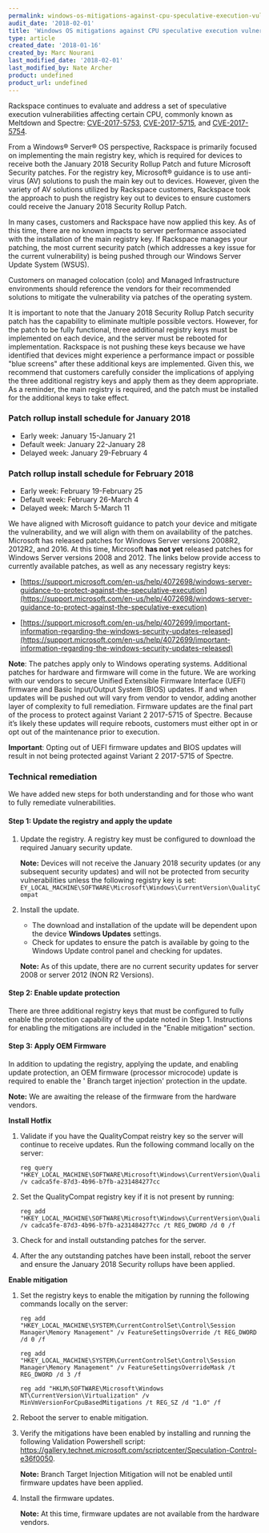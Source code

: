 ```yaml
---
permalink: windows-os-mitigations-against-cpu-speculative-execution-vulnerabilities/
audit_date: '2018-02-01'
title: 'Windows OS mitigations against CPU speculative execution vulnerabilities'
type: article
created_date: '2018-01-16'
created_by: Marc Nourani
last_modified_date: '2018-02-01'
last_modified_by: Nate Archer
product: undefined
product_url: undefined
---
```


Rackspace continues to evaluate and address a set of speculative execution vulnerabilities affecting certain CPU, commonly known as Meltdown and Spectre: [CVE-2017-5753](http://cve.mitre.org/cgi-bin/cvename.cgi?name=CVE-2017-5753), [CVE-2017-5715](http://cve.mitre.org/cgi-bin/cvename.cgi?name=CVE-2017-5715), and [CVE-2017-5754](http://cve.mitre.org/cgi-bin/cvename.cgi?name=CVE-2017-5754).   

From a Windows® Server® OS perspective, Rackspace is primarily focused on implementing the main registry key, which is required for devices to receive both the January 2018 Security Rollup Patch and future Microsoft Security patches. For the registry key, Microsoft® guidance is to use anti-virus (AV) solutions to push the main key out to devices. However, given the variety of AV solutions utilized by Rackspace customers, Rackspace took the approach to push the registry key out to devices to ensure customers could receive the January 2018 Security Rollup Patch.  

In many cases, customers and Rackspace have now applied this key. As of this time, there are no known impacts to server performance associated with the installation of the main registry key. If Rackspace manages your patching, the most current security patch (which addresses a key issue for the current vulnerability) is being pushed through our Windows Server Update System (WSUS).   

Customers on managed colocation (colo) and Managed Infrastructure environments should reference the vendors for their recommended solutions to mitigate the vulnerability via patches of the operating system.  

It is important to note that the January 2018 Security Rollup Patch security patch has the capability to eliminate multiple possible vectors. However, for the patch to be fully functional, three additional registry keys must be implemented on each device, and the server must be rebooted for implementation. Rackspace is not pushing these keys because we have identified that devices might experience a performance impact or possible "blue screens" after these additional keys are implemented. Given this, we recommend that customers carefully consider the implications of applying the three additional registry keys and apply them as they deem appropriate. As a reminder, the main registry is required, and the patch must be installed for the additional keys to take effect.  

### Patch rollup install schedule for January 2018

- Early week: January 15-January 21  
- Default week: January 22-January 28  
- Delayed week: January 29-February 4  

### Patch rollup install schedule for February 2018

- Early week: February 19-February 25 
- Default week: February 26-March 4 
- Delayed week: March 5-March 11 


We have aligned with Microsoft guidance to patch your device and mitigate the vulnerability, and we will align with them on availability of the patches. Microsoft has released patches for Windows Server versions 2008R2, 2012R2, and 2016. At this time, Microsoft **has not yet** released patches for Windows Server versions 2008 and 2012. The links below provide access to currently available patches, as well as any necessary registry keys:  

- [https://support.microsoft.com/en-us/help/4072698/windows-server-guidance-to-protect-against-the-speculative-execution](https://support.microsoft.com/en-us/help/4072698/windows-server-guidance-to-protect-against-the-speculative-execution)

- [https://support.microsoft.com/en-us/help/4072699/important-information-regarding-the-windows-security-updates-released](https://support.microsoft.com/en-us/help/4072699/important-information-regarding-the-windows-security-updates-released)

**Note**: The patches apply only to Windows operating systems. Additional patches for hardware and firmware will come in the future. We are working with our vendors to secure Unified Extensible Firmware Interface (UEFI) firmware and Basic Input/Output System (BIOS) updates. If and when updates will be pushed out will vary from vendor to vendor, adding another layer of complexity to full remediation. Firmware updates are the final part of the process to protect against Variant 2 2017-5715 of Spectre. Because it’s likely these updates will require reboots, customers must either opt in or opt out of the maintenance prior to execution.  

**Important**: Opting out of UEFI firmware updates and BIOS updates will result in not being protected against Variant 2 2017-5715 of Spectre.   

### Technical remediation 

We have added new steps for both understanding and for those who want to fully remediate vulnerabilities.


#### Step 1: Update the registry and apply the update

1. Update the registry. A registry key must be configured to download the required January security update.
    
   **Note:** Devices will not receive the January 2018 security updates (or any subsequent security updates) and will not be protected from security vulnerabilities unless the following registry key is set:  `EY_LOCAL_MACHINE\SOFTWARE\Microsoft\Windows\CurrentVersion\QualityCompat`
   
2. Install the update. 
   
   - The download and installation of the update will be dependent upon the device **Windows Updates** settings. 
   - Check for updates to ensure the patch is available by going to the Windows Update control panel and checking for updates.
   
   **Note:** As of this update, there are no current security updates for server 2008 or server 2012 (NON R2 Versions). 
   
   
#### Step 2: Enable update protection

There are three additional registry keys that must be configured to fully enable the protection capability of the update noted in Step 1. Instructions for enabling the mitigations are included in the "Enable mitigation" section. 


#### Step 3: Apply OEM Firmware

In addition to updating the registry, applying the update, and enabling update protection, an OEM firmware (processor microcode) update is required to enable the ' Branch target injection' protection in the update.  

**Note:** We are awaiting the release of the firmware from the hardware vendors. 


**Install Hotfix**

1. Validate if you have the QualityCompat reistry key so the server will continue to receive updates. Run the following command locally on the server:

       reg query "HKEY_LOCAL_MACHINE\SOFTWARE\Microsoft\Windows\CurrentVersion\QualityCompat" /v cadca5fe-87d3-4b96-b7fb-a231484277cc 

2. Set the QualityCompat registry key if it is not present by running:

       reg add "HKEY_LOCAL_MACHINE\SOFTWARE\Microsoft\Windows\CurrentVersion\QualityCompat" /v cadca5fe-87d3-4b96-b7fb-a231484277cc /t REG_DWORD /d 0 /f 
   
3. Check for and install outstanding patches for the server.

4. After the any outstanding patches have been install, reboot the server and ensure the January 2018 Security rollups have been applied. 


**Enable mitigation**

1. Set the registry keys to enable the mitigation by running the following commands locally on the server:

       reg add "HKEY_LOCAL_MACHINE\SYSTEM\CurrentControlSet\Control\Session Manager\Memory Management" /v FeatureSettingsOverride /t REG_DWORD /d 0 /f 
   
       reg add "HKEY_LOCAL_MACHINE\SYSTEM\CurrentControlSet\Control\Session Manager\Memory Management" /v FeatureSettingsOverrideMask /t REG_DWORD /d 3 /f 
   
       reg add "HKLM\SOFTWARE\Microsoft\Windows NT\CurrentVersion\Virtualization" /v MinVmVersionForCpuBasedMitigations /t REG_SZ /d "1.0" /f 
     
2. Reboot the server to enable mitigation.

3. Verify the mitigations have been enabled by installing and running the following Validation Powershell script: https://gallery.technet.microsoft.com/scriptcenter/Speculation-Control-e36f0050. 

    **Note:** Branch Target Injection Mitigation will not be enabled until firmware updates have been applied. 
  
4. Install the firmware updates.

    **Note:** At this time, firmware updates are not available from the hardware vendors.
  




